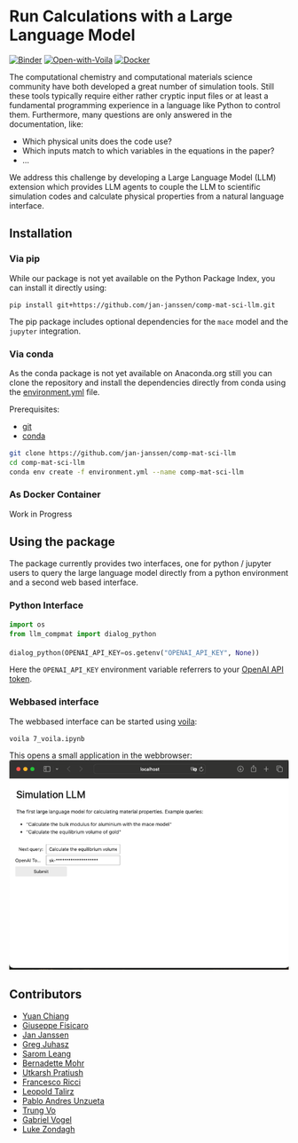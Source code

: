 # Run Calculations with a Large Language Model
[![Binder](https://mybinder.org/badge_logo.svg)](https://mybinder.org/v2/gh/jan-janssen/comp-mat-sci-llm/HEAD)
[![Open-with-Voila](https://img.shields.io/badge/Open%20with-Voila-4eafa0.svg)](https://mybinder.org/v2/gh/jan-janssen/comp-mat-sci-llm/main?urlpath=/voila/render/7_voila.ipynb)
[![Docker](https://img.shields.io/badge/docker-%230db7ed.svg?style=for-the-badge&logo=docker&logoColor=white)](https://hub.docker.com/r/ltalirz/comp-mat-sci-llm)

The computational chemistry and computational materials science community have both developed a great number of 
simulation tools. Still these tools typically require either rather cryptic input files or at least a fundamental 
programming experience in a language like Python to control them. Furthermore, many questions are only answered in the 
documentation, like: 
* Which physical units does the code use? 
* Which inputs match to which variables in the equations in the paper? 
* ...

We address this challenge by developing a Large Language Model (LLM) extension which provides LLM agents to couple the 
LLM to scientific simulation codes and calculate physical properties from a natural language interface.

## Installation 
### Via pip 
While our package is not yet available on the Python Package Index, you can install it directly using:
```
pip install git+https://github.com/jan-janssen/comp-mat-sci-llm.git
```
The pip package includes optional dependencies for the `mace` model and the `jupyter` integration.  

### Via conda 
As the conda package is not yet available on Anaconda.org still you can clone the repository and install the 
dependencies directly from conda using the [environment.yml](environment.yml) file. 

Prerequisites:
- [git](https://git-scm.com/)
- [conda](https://docs.conda.io/en/latest/miniconda.html)

 ```bash
git clone https://github.com/jan-janssen/comp-mat-sci-llm
cd comp-mat-sci-llm
conda env create -f environment.yml --name comp-mat-sci-llm
```

### As Docker Container 
Work in Progress 

## Using the package
The package currently provides two interfaces, one for python / jupyter users to query the large language model directly
from a python environment and a second web based interface. 

### Python Interface
```python
import os
from llm_compmat import dialog_python

dialog_python(OPENAI_API_KEY=os.getenv("OPENAI_API_KEY", None))
```
Here the `OPENAI_API_KEY` environment variable referrers to your [OpenAI API token](https://help.openai.com/en/articles/4936850-where-do-i-find-my-openai-api-key).

### Webbased interface
The webbased interface can be started using [voila](https://voila.readthedocs.io):
```
voila 7_voila.ipynb
```
This opens a small application in the webbrowser:
![voila application](docs/images/voila_screenshot.png)

## Contributors
* [Yuan Chiang](https://github.com/chiang-yuan)
* [Giuseppe Fisicaro](https://github.com/giuseppefisicaro)
* [Jan Janssen](https://github.com/jan-janssen)
* [Greg Juhasz](https://github.com/gjuhasz)
* [Sarom Leang](https://github.com/saromleang)
* [Bernadette Mohr](https://github.com/Bernadette-Mohr)
* [Utkarsh Pratiush](https://github.com/utkarshp1161)
* [Francesco Ricci](https://github.com/fraricci)
* [Leopold Talirz](https://github.com/ltalirz)
* [Pablo Andres Unzueta](https://github.com/pablo-unzueta)
* [Trung Vo](https://github.com/btrungvo)
* [Gabriel Vogel](https://github.com/GaVogel)
* [Luke Zondagh](https://github.com/Luke-Zondagh)